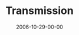 ---
layout: message
category: message
series: "Freedom"
title: "Transmission"
date: 2006-10-29-00-00
message_id: 45
audio: "http://s3.amazonaws.com/crossroads-media/media/legacy/mp3/Freedom_03_Transmission_10-29-06_Tome.mp3"
audio-duration: "38:43"
explicit: false
---